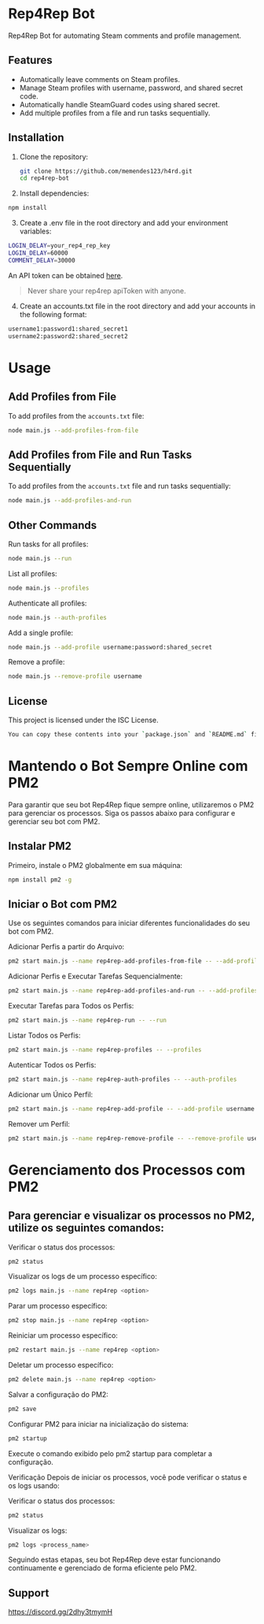 # Rep4Rep Bot

Rep4Rep Bot for automating Steam comments and profile management.

## Features

- Automatically leave comments on Steam profiles.
- Manage Steam profiles with username, password, and shared secret code.
- Automatically handle SteamGuard codes using shared secret.
- Add multiple profiles from a file and run tasks sequentially.

## Installation

1. Clone the repository:
   ```bash
   git clone https://github.com/memendes123/h4rd.git
   cd rep4rep-bot


2. Install dependencies:

```bash
npm install
```

3. Create a .env file in the root directory and add your environment variables:

```bash
LOGIN_DELAY=your_rep4_rep_key 
LOGIN_DELAY=60000
COMMENT_DELAY=30000
```
An API token can be obtained [here](https://rep4rep.com/user/settings/).
> Never share your rep4rep apiToken with anyone.

4. Create an accounts.txt file in the root directory and add your accounts in the following format:

```bash
username1:password1:shared_secret1
username2:password2:shared_secret2

```

# Usage
## Add Profiles from File
To add profiles from the `accounts.txt` file:
```bash
node main.js --add-profiles-from-file
```

## Add Profiles from File and Run Tasks Sequentially
To add profiles from the `accounts.txt` file and run tasks sequentially:
```bash
node main.js --add-profiles-and-run
```

## Other Commands
Run tasks for all profiles:
```bash
node main.js --run
```

List all profiles:

```bash
node main.js --profiles
```

Authenticate all profiles:
```bash
node main.js --auth-profiles
```

Add a single profile:
```bash
node main.js --add-profile username:password:shared_secret
```

Remove a profile:
```bash
node main.js --remove-profile username
```

## License
This project is licensed under the ISC License.
```bash
You can copy these contents into your `package.json` and `README.md` files, respectively. This setup should work smoothly on another computer with the updated instructions.
```
# Mantendo o Bot Sempre Online com PM2
Para garantir que seu bot Rep4Rep fique sempre online, utilizaremos o PM2 para gerenciar os processos. Siga os passos abaixo para configurar e gerenciar seu bot com PM2.

## Instalar PM2
Primeiro, instale o PM2 globalmente em sua máquina:
```bash
npm install pm2 -g
```

## Iniciar o Bot com PM2
Use os seguintes comandos para iniciar diferentes funcionalidades do seu bot com PM2.

Adicionar Perfis a partir do Arquivo:
```bash
pm2 start main.js --name rep4rep-add-profiles-from-file -- --add-profiles-from-file
```
Adicionar Perfis e Executar Tarefas Sequencialmente:
```bash
pm2 start main.js --name rep4rep-add-profiles-and-run -- --add-profiles-and-run
```

Executar Tarefas para Todos os Perfis:
```bash
pm2 start main.js --name rep4rep-run -- --run
```

Listar Todos os Perfis:
```bash
pm2 start main.js --name rep4rep-profiles -- --profiles
```

Autenticar Todos os Perfis:
```bash
pm2 start main.js --name rep4rep-auth-profiles -- --auth-profiles
```

Adicionar um Único Perfil:
```bash
pm2 start main.js --name rep4rep-add-profile -- --add-profile username:password:shared_secret
```

Remover um Perfil:
```bash
pm2 start main.js --name rep4rep-remove-profile -- --remove-profile username
```

# Gerenciamento dos Processos com PM2
## Para gerenciar e visualizar os processos no PM2, utilize os seguintes comandos:

Verificar o status dos processos:
```bash
pm2 status 
```

Visualizar os logs de um processo específico:
```bash
pm2 logs main.js --name rep4rep <option>
```

Parar um processo específico:
```bash
pm2 stop main.js --name rep4rep <option>
```

Reiniciar um processo específico:
```bash
pm2 restart main.js --name rep4rep <option>
```

Deletar um processo específico:
```bash
pm2 delete main.js --name rep4rep <option>
```

Salvar a configuração do PM2:
```bash
pm2 save
```

Configurar PM2 para iniciar na inicialização do sistema:
```bash
pm2 startup
```

Execute o comando exibido pelo pm2 startup para completar a configuração.


Verificação
Depois de iniciar os processos, você pode verificar o status e os logs usando:

Verificar o status dos processos:

```bash
pm2 status
```

Visualizar os logs:
```bash
pm2 logs <process_name>
```
Seguindo estas etapas, seu bot Rep4Rep deve estar funcionando continuamente e gerenciado de forma eficiente pelo PM2.

## Support
https://discord.gg/2dhy3tmymH
